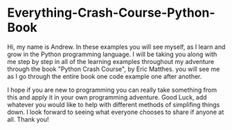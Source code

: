 # Everything-Crash-Course-Python-Book
Hi, my name is Andrew. In these examples you will see myself, as I learn and grow in the Python programming language.
I will be taking you along with me step by step in all of the learning examples throughout my adventure through the book "Python Crash Course", by Eric Matthes.
you will see me as I go through the entire book one code example one after another.

I hope if you are new to programming you can really take something from this and apply it in your own programming adventure.
Good Luck, add whatever you would like to help with different methods of simplifing things down.
I look forward to seeing what everyone chooses to share if anyone at all.
Thank you!
